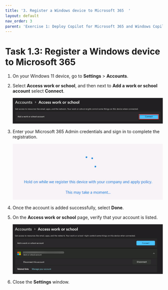 ```yaml
---
title: '3. Register a Windows device to Microsoft 365  '
layout: default
nav_order: 3
parent: 'Exercise 1: Deploy Copilot for Microsoft 365 and Windows Copilot'
---
```


# Task 1.3: Register a Windows device to Microsoft 365  

1.  On your Windows 11 device, go to **Settings** > **Accounts**.   

 

1.  Select **Access work or school**, and then next to **Add a work or school account** select **Connect**. 

 

    ![7a.jpg](../media/7a.jpg) 

 

1.  Enter your Microsoft 365 Admin credentials and sign in to complete the registration.  

 

    ![b5.jpg](../media/b5.jpg) 

 

1.  Once the account is added successfully, select **Done**. 

 

1.  On the **Access work or school** page, verify that your account is listed.  

 

    ![8a.jpg](../media/8a.jpg) 

 

1.  Close the **Settings** window. 

 
